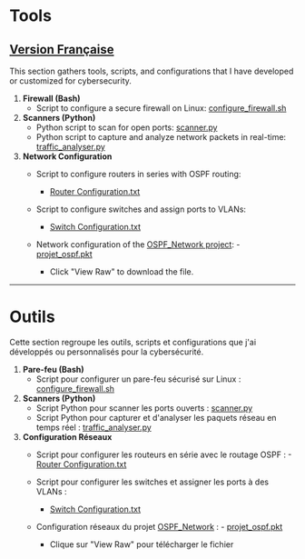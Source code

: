 # Tools

## [Version Française](#outils)

This section gathers tools, scripts, and configurations that I have developed or customized for cybersecurity.

1. **Firewall (Bash)**  
   - Script to configure a secure firewall on Linux: [configure_firewall.sh](./configure_firewall.sh)
2. **Scanners (Python)**  
   - Python script to scan for open ports: [scanner.py](./scanner.py)  
   - Python script to capture and analyze network packets in real-time: [traffic_analyser.py](./traffic_analyser.py)
3. **Network Configuration**  
    - Script to configure routers in series with OSPF routing:
       - [Router Configuration.txt](https://github.com/user-attachments/files/18286530/Router.Configuration.txt)  
    - Script to configure switches and assign ports to VLANs:
       - [Switch Configuration.txt](https://github.com/user-attachments/files/18286532/Switch.Configuration.txt)  
    - Network configuration of the [OSPF_Network project](https://github.com/glenn-77/Portfolio/blob/main/Projects/OSPF_Network.md#version-française):                - [projet_ospf.pkt](./projet-ospf.pkt)

        - Click "View Raw" to download the file.

---

# Outils
Cette section regroupe les outils, scripts et configurations que j'ai développés ou personnalisés pour la cybersécurité.

1. **Pare-feu (Bash)**  
   - Script pour configurer un pare-feu sécurisé sur Linux : [configure_firewall.sh](./configure_firewall.sh)
2. **Scanners (Python)**  
   - Script Python pour scanner les ports ouverts : [scanner.py](./scanner.py) 
   - Script Python pour capturer et d'analyser les paquets réseau en temps réel : [traffic_analyser.py](./traffic_analyser.py)
3. **Configuration Réseaux**  
    - Script pour configurer les routeurs en série avec le routage OSPF : 
       -[Router Configuration.txt](https://github.com/user-attachments/files/18286530/Router.Configuration.txt)
    - Script pour configurer les switches et assigner les ports à des VLANs : 
       -  [Switch Configuration.txt](https://github.com/user-attachments/files/18286532/Switch.Configuration.txt)
    - Configuration réseaux du projet [OSPF_Network](https://github.com/glenn-77/Portfolio/blob/main/Projects/OSPF_Network.md#version-française) :                   - [projet_ospf.pkt](./projet-ospf.pkt)

       - Clique sur "View Raw" pour télécharger le fichier
